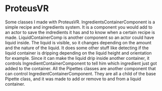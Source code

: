# ProteusVR

Some classes I made with ProteusVR.
IngredientsContainerComponent is a simple recipe and ingredients system. It is a component you would add to an actor to save the indredients it has and to know when a certain recipe is made.
LiquidContainerComp is another component so an actor could have liquid inside. The liquid is visible, so it changes depending on the amount and the nature of the liquid. It does some other stuff like detecting if the liquid container is dripping depending on the liquid height and orientation for example. Since it can make the liquid drip inside another container, it controls IngredientContainerComponent to tell him which ingredient just got added to the container.
All the Pipettes classes are another component that can control IngredientContainerComponent. They are all a child of the base Pipette class, and it was made to add or remove to and from a liquid container.
